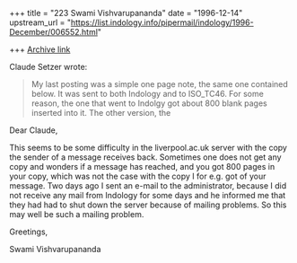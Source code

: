 +++
title = "223 Swami Vishvarupananda"
date = "1996-12-14"
upstream_url = "https://list.indology.info/pipermail/indology/1996-December/006552.html"

+++
[Archive link](https://list.indology.info/pipermail/indology/1996-December/006552.html)

Claude Setzer wrote:
>My last posting was a simple one page note, the same one contained below.
It
>was sent to both Indology and to ISO_TC46. For some reason, the one that
went
>to Indolgy got about 800 blank pages inserted into it. The other version,
the

Dear Claude, 

This seems to be some difficulty in the liverpool.ac.uk server with the
copy the sender of a message receives back. Sometimes one does not get any
copy and wonders if a message has reached, and you got 800 pages in your
copy, which was not the case with the copy I for e.g. got of your message. 
Two days ago I sent an e-mail to the administrator, because I did not
receive any mail from Indology for some days and he informed me that they
had had to shut down the server because of mailing problems. So this may
well be such a mailing problem.

Greetings,

Swami Vishvarupananda




